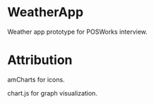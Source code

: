 # WeatherApp
 Weather app prototype for POSWorks interview.

# Attribution
amCharts for icons.

chart.js for graph visualization.
